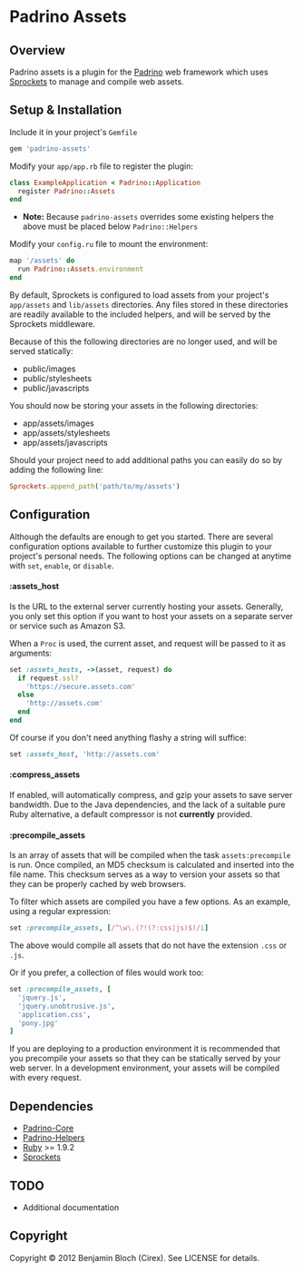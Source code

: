 # Padrino Assets

Overview
--------

Padrino assets is a plugin for the [Padrino](https://github.com/padrino/padrino-framework) web framework which uses [Sprockets](https://github.com/sstephenson/sprockets) to manage and compile web assets.

Setup & Installation
--------------------

Include it in your project's `Gemfile`

``` ruby
gem 'padrino-assets'
```

Modify your `app/app.rb` file to register the plugin:

``` ruby
class ExampleApplication < Padrino::Application
  register Padrino::Assets
end
```
* __Note:__ Because `padrino-assets` overrides some existing helpers the above must be placed below `Padrino::Helpers`

Modify your `config.ru` file to mount the environment:

``` ruby
map '/assets' do
  run Padrino::Assets.environment
end
```

By default, Sprockets is configured to load assets from your project's `app/assets` and `lib/assets` directories. Any files stored in these directories are readily available to the included helpers, and will be served by the Sprockets middleware.

Because of this the following directories are no longer used, and will be served statically:

* public/images
* public/stylesheets
* public/javascripts

You should now be storing your assets in the following directories:

* app/assets/images
* app/assets/stylesheets
* app/assets/javascripts

Should your project need to add additional paths you can easily do so by adding the following line:

``` ruby
Sprockets.append_path('path/to/my/assets')
```

Configuration
-------------

Although the defaults are enough to get you started. There are several configuration options available to further customize this plugin to your project's personal needs. The following options can be changed at anytime with `set`, `enable`, or `disable`.

#### :assets_host
Is the URL to the external server currently hosting your assets. Generally, you only set this option if you want to host your assets on a separate server or service such as Amazon S3.

When a `Proc` is used, the current asset, and request will be passed to it as arguments:

``` ruby
set :assets_hosts, ->(asset, request) do
  if request.ssl?
    'https://secure.assets.com'
  else
    'http://assets.com'
  end
end
```

Of course if you don't need anything flashy a string will suffice:

``` ruby
set :assets_host, 'http://assets.com'
```

#### :compress_assets
If enabled, will automatically compress, and gzip your assets to save server bandwidth.
Due to the Java dependencies, and the lack of a suitable pure Ruby alternative, a default compressor is not __currently__ provided.

#### :precompile_assets
Is an array of assets that will be compiled when the task `assets:precompile` is run.
Once compiled, an MD5 checksum is calculated and inserted into the file name.
This checksum serves as a way to version your assets so that they can be properly cached by web browsers.

To filter which assets are compiled you have a few options. As an example, using a regular expression:

``` ruby
set :precompile_assets, [/^\w\.(?!(?:css|js)$)/i]
```

The above would compile all assets that do not have the extension `.css` or `.js`.

Or if you prefer, a collection of files would work too:

``` ruby
set :precompile_assets, [
  'jquery.js',
  'jquery.unobtrusive.js',
  'application.css',
  'pony.jpg'
]
```

If you are deploying to a production environment it is recommended that you precompile your assets so that they can be statically served by your web server. In a development environment, your assets will be compiled with every request.

Dependencies
------------

* [Padrino-Core](https://github.com/padrino/padrino-framework)
* [Padrino-Helpers](https://github.com/padrino/padrino-framework)
* [Ruby](http://www.ruby-lang.org/en) >= 1.9.2
* [Sprockets](https://github.com/sstephenson/sprockets)

TODO
----

* Additional documentation

Copyright
---------

Copyright &copy; 2012 Benjamin Bloch (Cirex). See LICENSE for details.